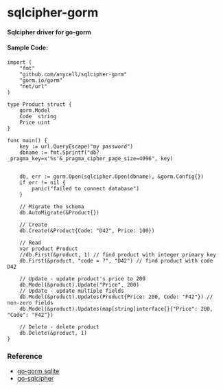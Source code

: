 # sqlcipher-gorm
#### Sqlcipher driver for go-gorm

#### Sample Code:

```
import (
	"fmt"
	"github.com/anycell/sqlcipher-gorm"
	"gorm.io/gorm"
	"net/url"
)

type Product struct {
	gorm.Model
	Code  string
	Price uint
}

func main() {
	key := url.QueryEscape("my password")
	dbname := fmt.Sprintf("db?_pragma_key=x'%s'&_pragma_cipher_page_size=4096", key)


	db, err := gorm.Open(sqlcipher.Open(dbname), &gorm.Config{})
	if err != nil {
		panic("failed to connect database")
	}

	// Migrate the schema
	db.AutoMigrate(&Product{})

	// Create
	db.Create(&Product{Code: "D42", Price: 100})

	// Read
	var product Product
	//db.First(&product, 1) // find product with integer primary key
	db.First(&product, "code = ?", "D42") // find product with code D42

	// Update - update product's price to 200
	db.Model(&product).Update("Price", 200)
	// Update - update multiple fields
	db.Model(&product).Updates(Product{Price: 200, Code: "F42"}) // non-zero fields
	db.Model(&product).Updates(map[string]interface{}{"Price": 200, "Code": "F42"})

	// Delete - delete product
	db.Delete(&product, 1)
}
```

### Reference

- [go-gorm sqlite](https://github.com/go-gorm/sqlite)
- [go-sqlcipher](https://github.com/mutecomm/go-sqlcipher)
